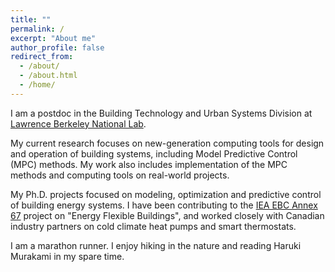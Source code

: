```yaml
---
title: ""
permalink: /
excerpt: "About me"
author_profile: false
redirect_from:
  - /about/
  - /about.html
  - /home/
---
```

I am a postdoc in the Building Technology and Urban Systems Division at [Lawrence Berkeley National Lab](http://www.lbl.gov).

My current research focuses on new-generation computing tools for design and operation of building systems, including Model Predictive Control (MPC) methods. My work also includes implementation of the MPC methods and computing tools on real-world projects.

My Ph.D. projects focused on modeling, optimization and predictive control of building energy systems. I have been contributing to the [IEA EBC Annex 67](http://www.annex67.org/) project on "Energy Flexible Buildings", and worked closely with Canadian industry partners on cold climate heat pumps and smart thermostats.

I am a marathon runner. I enjoy hiking in the nature and reading Haruki Murakami in my spare time.

